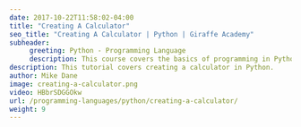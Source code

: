 ```yaml
---
date: 2017-10-22T11:58:02-04:00
title: "Creating A Calculator"
seo_title: "Creating A Calculator | Python | Giraffe Academy"
subheader:
     greeting: Python - Programming Language
     description: This course covers the basics of programming in Python. Work your way through the videos and we'll teach you everything you need to know to start your programming journey!
description: This tutorial covers creating a calculator in Python.
author: Mike Dane
image: creating-a-calculator.png
video: HBbrSDGGOkw
url: /programming-languages/python/creating-a-calculator/
weight: 9
---
```

